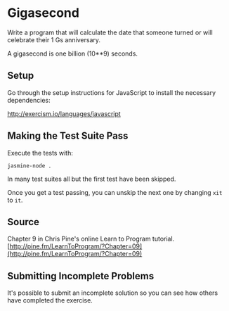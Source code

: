 # Gigasecond

Write a program that will calculate the date that someone turned or will celebrate their 1 Gs anniversary.

A gigasecond is one billion (10**9) seconds.

## Setup

Go through the setup instructions for JavaScript to
install the necessary dependencies:

http://exercism.io/languages/javascript

## Making the Test Suite Pass

Execute the tests with:

    jasmine-node .

In many test suites all but the first test have been skipped.

Once you get a test passing, you can unskip the next one by
changing `xit` to `it`.

## Source

Chapter 9 in Chris Pine's online Learn to Program tutorial. [http://pine.fm/LearnToProgram/?Chapter=09](http://pine.fm/LearnToProgram/?Chapter=09)

## Submitting Incomplete Problems
It's possible to submit an incomplete solution so you can see how others have completed the exercise.

